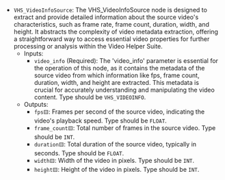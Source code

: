 - `VHS_VideoInfoSource`: The VHS_VideoInfoSource node is designed to extract and provide detailed information about the source video's characteristics, such as frame rate, frame count, duration, width, and height. It abstracts the complexity of video metadata extraction, offering a straightforward way to access essential video properties for further processing or analysis within the Video Helper Suite.
    - Inputs:
        - `video_info` (Required): The 'video_info' parameter is essential for the operation of this node, as it contains the metadata of the source video from which information like fps, frame count, duration, width, and height are extracted. This metadata is crucial for accurately understanding and manipulating the video content. Type should be `VHS_VIDEOINFO`.
    - Outputs:
        - `fps🟨`: Frames per second of the source video, indicating the video's playback speed. Type should be `FLOAT`.
        - `frame_count🟨`: Total number of frames in the source video. Type should be `INT`.
        - `duration🟨`: Total duration of the source video, typically in seconds. Type should be `FLOAT`.
        - `width🟨`: Width of the video in pixels. Type should be `INT`.
        - `height🟨`: Height of the video in pixels. Type should be `INT`.
